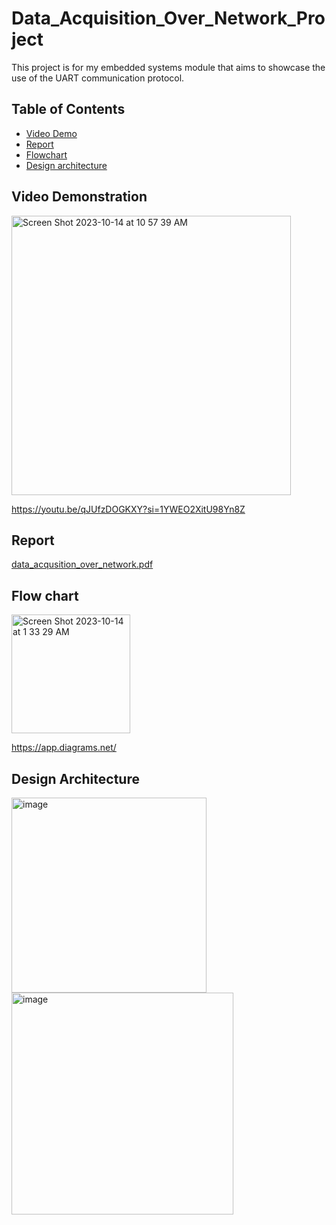 # Data_Acquisition_Over_Network_Project
This project is for my embedded systems module that aims to showcase the use of the UART communication protocol. 

## Table of Contents

- [Video Demo](#video-demonstration)
- [Report](#report)
- [Flowchart](#flow-chart)
- [Design architecture](#design-architecture )


## Video Demonstration
<img width="447" alt="Screen Shot 2023-10-14 at 10 57 39 AM" src="https://github.com/Fatimaaax/Data_Acquisition_Over_Network_Project/assets/80466055/0de845ff-0348-4d8e-9b16-75692078fb71"> 

https://youtu.be/qJUfzDOGKXY?si=1YWEO2XitU98Yn8Z 


 ## Report 
 
[data_acqusition_over_network.pdf](https://github.com/Fatimaaax/Data_Acquisition_Over_Network_Project/files/12903807/data_acqusition_over_network.pdf)



## Flow chart


<img width="190" alt="Screen Shot 2023-10-14 at 1 33 29 AM" src="https://github.com/Fatimaaax/Data_Acquisition_Over_Network_Project/assets/80466055/ad866b8a-6b13-4971-a8f4-5b29e88eb9c5">

https://app.diagrams.net/ 



## Design Architecture 


<img width="312" alt="image" src="https://github.com/Fatimaaax/Embedded_systems_Serial_Communication_project_1/assets/80466055/f04b5720-04f8-4337-9261-5e7917dfbe8b">

<img width="355" alt="image" src="https://github.com/Fatimaaax/Embedded_systems_Serial_Communication_project_1/assets/80466055/233c43ec-13ca-4a8f-be44-4d33e71edb13">



